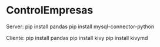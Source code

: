 # ControlEmpresas


Server:
pip install pandas
pip install mysql-connector-python


Cliente:
pip install pandas
pip install kivy
pip install kivymd
